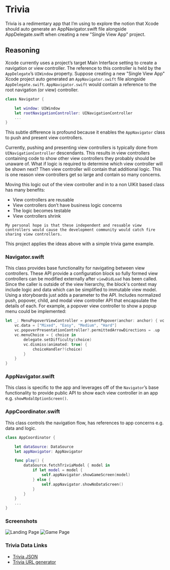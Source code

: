 # Trivia

Trivia is a redimentary app that I’m using to explore the notion that Xcode should auto generate an AppNavigator.swift file alongside AppDelegate.swift when creating a new "Single View App" project.
   
## Reasoning
Xcode currently uses a project’s target Main Interface setting to create a navigation or view controller. The reference to this controller is held by the `AppDelegate`’s `UIWindow` property. Suppose creating a new "Single View App" Xcode project auto generated an `AppNavigator.swift` file alongside `AppDelegate.swift`. `AppNavigator.swift` would contain a reference to the root navigation (or view) controller.

```swift
class Navigator {

    let window: UIWindow
    let rootNavigationController: UINavigationController
    ...
}
```

This subtle difference is profound because it enables the `AppNavigator` class to push and present view controllers.

Currently, pushing and presenting view controllers is typically done from `UINavigationController` descendants. This results in view controllers containing code to show other view controllers they probably should be unaware of. What if logic is required to determine which view controller will be shown next? Then view controller will contain that additional logic. This is one reason view controllers get so large and contain so many concerns.

Moving this logic out of the view controller and in to a non UIKit based class has many benefits:

* View controllers are reusable
* View controllers don’t have business logic concerns
* The logic becomes testable
* View controllers shrink


```
My personal hope is that these independent and resuable view controllers would cause the development community would catch fire sharing view controllers.
```

This project applies the ideas above with a simple trivia game example.


### Navigator.swift
This class provides base functionality for navigating between view controllers. These API provide a configuration block so fully formed view controllers can be modified externally after `viewDidLoad` has been called. Since the caller is outside of the view hierarchy, the block's context may include logic and data which can be simplified to immutable view model. Using a storyboards just adds a parameter to the API.  Includes normalized push, popover, child, and modal view controller API that encapsulate the details of each. For example, a popover view controller to show a popup menu could be implemented:
```swift
let _: MenuPopoverViewController = presentPopover(anchor: anchor) { vc in
    vc.data = ["Mixed", "Easy", "Medium", "Hard"]
    vc.popoverPresentationController?.permittedArrowDirections = .up
    vc.menuChoice = { choice in
        delegate.setDifficulty(choice)
        vc.dismiss(animated: true) {
            choiceHandler?(choice)
        }
    }
}
```

### AppNavigator.swift
This class is specific to the app and leverages off of the `Navigator`’s base functionality to provide public API to show each view controller in an app e.g. `showModalOptionScreen()`.


### AppCoordinator.swift
This class controls the navigation flow, has references to app concerns e.g. data and logic.
```swift
class AppCoordinator {

    let dataSource: DataSource
    let appNavigator: AppNavigator

    func play() {
        dataSource.fetchTriviaModel { model in
            if let model = model {
                self.appNavigator.showGameScreen(model)
            } else {
                self.appNavigator.showNoDataScreen()
            }
        }
    }
    ...
}
```

### Screenshots

![Landing Page](https://user-images.githubusercontent.com/2135673/39156835-d0be650a-470c-11e8-8535-476e6785f78f.jpeg)
![Game Page](https://user-images.githubusercontent.com/2135673/39156834-d0a38d48-470c-11e8-84d4-59983933bb8f.jpeg)

### Trivia Data Links

* [Trivia JSON](https://opentdb.com/api.php?amount=100)
* [Trivia URL generator](https://opentdb.com/api_config.php)
